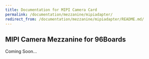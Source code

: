 ```yaml
---
title: Documentation for MIPI Camera Card
permalink: /documentation/mezzanine/mipiadapter/
redirect_from: /documentation/mezzanine/mipiadapter/README.md/
---
```

## MIPI Camera Mezzanine for 96Boards

Coming Soon...

